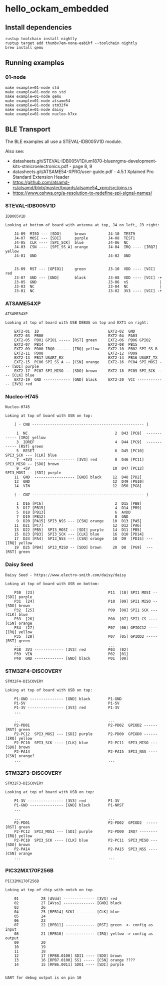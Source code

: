 # hello_ockam_embedded

## Install dependencies

    rustup toolchain install nightly
    rustup target add thumbv7em-none-eabihf --toolchain nightly
    brew install qemu


## Running examples

### 01-node

    make example=01-node std
    make example=01-node no_std
    make example=01-node qemu
    make example=01-node atsame54
    make example=01-node stm32f4
    make example=01-node daisy
    make example=01-node nucleo-h7xx


## BLE Transport

The BLE examples all use a STEVAL-IDB005V1D module.

Also see:

* datasheets.git/STEVAL-IDB005V1D/um1870-bluenrgms-development-kits-stmicroelectronics.pdf - page 8, 9
* datasheets.git/ATSAME54-XPRO/user-guide.pdf - 4.5.1 Xplained Pro Standard Extension Header
* https://github.com/atsamd-rs/atsamd/blob/master/boards/atsame54_xpro/src/pins.rs
* https://www.oshwa.org/a-resolution-to-redefine-spi-signal-names/


### STEVAL-IDB005V1D

```
IDB005V1D

Looking at bottom of board with antenna at top, J4 on left, J3 right:

    J4-09  MISO --- [SDO]      brown          J4-10  TEST9
    J4-07  MOSI --- [SDI]      purple         J4-08  TEST1
    J4-05  CLK ---- [SPI_SCK]  blue           J4-06  NC
    J4-03  CSN ---- [SPI_SS_A] orange         J4-04  IRQ ---- [IRQ7] yellow
    J4-01  GND                                J4-02  GND


    J3-09  RST --- [GPIO1]     green          J3-10  VDD ---- [VCC]  red
    J3-07  GND --- [GND]       black          J3-08  VDD ---- [VCC] -+
    J3-05  GND                                J3-06  nS              |
    J3-03  NC                                 J3-04  NC              |
    J3-01  NC                                 J3-02  3V3 ---- [VCC] -+
```

### ATSAME54XP

```
ATSAME54XP

Looking at top of board with USB DEBUG on top and EXT1 on right:

    EXT2-01  ID                               EXT2-02  GND
    EXT2-03  PB00                             EXT2-04  PA03
    EXT2-05  PB01 GPIO1 ----- [RST] green     EXT2-06  PB06 GPIO2
    EXT2-07  PB14                             EXT2-08  PB15
    EXT2-09  PD00 IRQ0 ------ [IRQ] yellow    EXT2-10  PB02 SPI_SS_B
    EXT2-11  PD08                             EXT2-12  PD09
    EXT2-13  PB17 USART_RX                    EXT2-14  PB16 USART_TX
    EXT2-15  PC06 SPI_SS_A -- [CSN] orange    EXT2-16  PC04 SPI_MOSI --- [SDI] purple
    EXT2-17  PC07 SPI_MISO -- [SDO] brown     EXT2-18  PC05 SPI_SCK ---- [CLK] blue
    EXT2-19  GND ------------ [GND] black     EXT2-20  VCC ------------- [3V3] red
```

### Nucleo-H745

```
Nucleo-H745

Loking at top of board with USB on top:

    [ - CN8 -------------------------------------------------- ]

     1  NC                                       2  D43 [PC8]  ------------ [IRQ] yellow
     3  IOREF                                    4  D44 [PC9]  ------------ [RST] green
     5  RESET                                    6  D45 [PC10] SPI3_SCK --- [CLK] blue
     7  +3V3 ------------------ [3V3] red        8  D46 [PC11] SPI3_MISO -- [SDO] brown
     9  +5V                                     10  D47 [PC12] SPI3_MOSI -- [SDI] purple
    11  GND  ------------------ [GND] black     12  D48 [PD2]
    13  GND                                     12  D49 [PG10]
    14  VIN                                     12  D50 [PG8]

    [ - CN7 -------------------------------------------------- ]

     1  D16 [PC6]                                2  D15 [PB8]
     3  D17 [PB15]                               4  D14 [PB9]
     5  D18 [PB13]                               6  AVDD
     7  D19 [PB12]                               8  GND
     9  D20 [PA15] SPI3_NSS --- [CSN] orange    10  D13 [PA5]
    11  D21 [PC7]                               12  D12 [PA6]
    13  D22 [PB5]  SPI3_MOSI -- [SDI] purple    14  D11 [PB5]
    15  D23 [PB3]  SPI3_SCK --- [CLK] blue      16  D10 [PD14]
    17  D24 [PA4]  SPI3_NSS --- [CSN] orange    18  D9  [PD15] --- [IRQ] yellow
    19  D25 [PB4]  SPI3_MISO -- [SDO] brown     20  D8  [PG9]  --- [RST] green
```

### Daisy Seed

```
Daisy Seed - https://www.electro-smith.com/daisy/daisy

Loking at top of board with USB on bottom:

    P30  [23]                                 P11  [10] SPI1 MOSI -- [SDI] purple
    P31  [24]                                 P10  [09] SPI1 MISO -- [SDO] brown
    P32  [25]                                 P09  [08] SPI1 SCK --- [CLK] blue
    P33  [26]                                 P08  [07] SPI1 CS ---- [CSN] orange
    P34  [27]                                 P07  [06] GPIOC12 ---- [IRQ] yellow
    P35  [28]                                 P07  [05] GPIOD2 ----- [RST] green
    ...                                       ...
    P38  3V3 ------------- [3V3] red          P03  [02]
    P39  VIN                                  P02  [01]
    P40  GND ------------- [GND] black        P01  [00]
```

### STM32F4-DISCOVERY

```
STM32F4-DISCOVERY

Loking at top of board with USB on top:

    P1-GND --------------- [GND] black        P1-GND
    P1-5V                                     P1-5V
    P1-3V ---------------- [3V3] red          P1-3V
    ...

    ...                                       ...
    P2-PD01                                   P2-PD02  GPIOD2 ------ [RST] green
    P2-PC12  SPI3_MOSI --- [SDI] purple       P2-PD00  GPIOD0 ------ [IRQ] yellow
    P2-PC10  SPI3_SCK ---- [CLK] blue         P2-PC11  SPI3_MISO --- [SDO] brown
    P2-PA14                                   P2-PA15  SPI3_NSS ---- [CSN] orange?
    ...                                       ...

```

### STM32F3-DISCOVERY

```
STM32F3-DISCOVERY

Looking at top of board with USB on top:

    P1-3V ---------------- [3V3] red          P1-3V
    P1-GND --------------- [GND] black        P1-NRST
    ...

    ...                                       ...
    P2-PD01                                   P2-PD02  GPIOD2  ----- [RST] green
    P2-PC12  SPI3_MOSI --- [SDI] purple       P2-PD00  IRQ? -------- [IRQ] yellow
    P2-PC10  SPI3_SCK ---- [CLK] blue         P2-PC11  SPI3_MISO --- [SDO] brown
    P2-PA14                                   P2-PA15  SPI3_NSS ---- [CSN] orange
    ...                                       ...

```


### PIC32MX170F256B

```
PIC32MX170F256B

Loking at top of chip with notch on top

    01          28 [AVdd] -------------- [3V3] red
    02          27 [AVss] -------------- [GND] black
    03          26
    04          25 [RPB14] SCK1 -------- [CLK] blue
    05          24
    06          23
    07          22 [RPB11] ------------- [RST] green  <- config as input
    08          21 [RPB10] ------------- [IRQ] yellow -> config as output
    09          20
    10          19
    11          18
    12          17 [RPB8.0100] SDI1 ---- [SDO] brown
    13          16 [RPB7.0100] SS1 ----- [CSN] orange ????
    14          15 [RPB6.0011] SDO1 ---- [SDI] purple


UART for debug output is on pin 10

```

